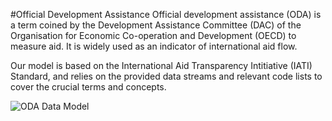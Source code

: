 #Official Development Assistance
Official development assistance (ODA) is a term coined by the Development Assistance Committee (DAC) of the Organisation for Economic Co-operation and Development (OECD) to measure aid. It is widely used as an indicator of international aid flow.

Our model is based on the International Aid Transparency Intitiative (IATI) Standard, and relies on the provided data streams and relevant code lists to cover the crucial terms and concepts.


![ODA Data Model](http://s33.postimg.org/6ftl7k4un/yds_model_ODA.png)